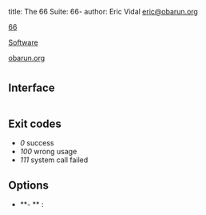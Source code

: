 title: The 66 Suite: 66-
author: Eric Vidal <eric@obarun.org>

[66](index.html)

[Software](https://web.obarun.org/software)

[obarun.org](https://web.obarun.org)

#

## Interface

```

```

## Exit codes

- *0* success
- *100* wrong usage
- *111* system call failed

## Options

- **- ** :
